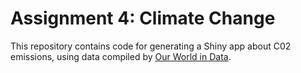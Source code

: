 # Assignment 4: Climate Change
This repository contains code for generating a Shiny app about C02 emissions, using data compiled by [Our World in Data](https://ourworldindata.org/co2-and-other-greenhouse-gas-emissions).
